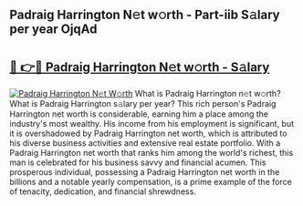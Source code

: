 ## Padraig Harrington N𝚎t w𝚘rth - Part-iib S𝚊lary per year OjqAd

# <h2><a href="http://gc1falj.nevu.top/?p=Padraig+Harrington">🔗 👉🔴 Padraig Harrington N𝚎t w𝚘rth - S𝚊lary</a></h2>

[![Padraig Harrington N𝚎t W𝚘rth](https://i.imgur.com/Oavwk0R.jpeg)](http://gc1falj.nevu.top/?p=Padraig+Harrington)
What is Padraig Harrington n𝚎t w𝚘rth? What is Padraig Harrington s𝚊lary per year?
This rich person's Padraig Harrington net worth is considerable, earning him a place among the industry's most wealthy. His income from his employment is significant, but it is overshadowed by Padraig Harrington net worth, which is attributed to his diverse business activities and extensive real estate portfolio. With a Padraig Harrington net worth that ranks him among the world's richest, this man is celebrated for his business savvy and financial acumen. This prosperous individual, possessing a Padraig Harrington net worth in the billions and a notable yearly compensation, is a prime example of the force of tenacity, dedication, and financial shrewdness.
